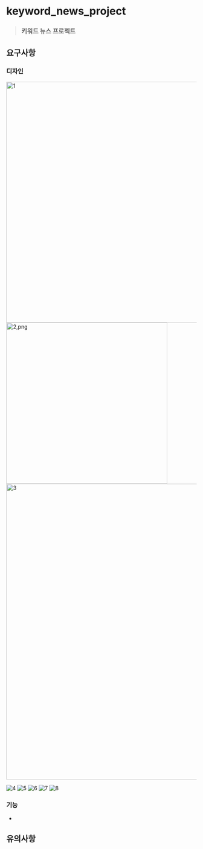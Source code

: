 # keyword_news_project
> ### 키워드 뉴스 프로젝트

## 요구사항
### 디자인
<img width="637" alt="1" src="https://github.com/wjdgus3608/keyword_news_project/assets/31335823/6ff3b1aa-a479-4b2d-ade0-bf45ed3aaddc">
<img width="426" alt="2,png" src="https://github.com/wjdgus3608/keyword_news_project/assets/31335823/0cdd6122-895a-4baa-82b1-f46e52f8ea6a">
<img width="782" alt="3" src="https://github.com/wjdgus3608/keyword_news_project/assets/31335823/edb8adfe-4a00-4a68-be4c-fba886e73f56">  
   
![4](https://github.com/wjdgus3608/keyword_news_project/assets/31335823/bca72b8d-1174-4f39-b9ad-bdaacc9f65de)
![5](https://github.com/wjdgus3608/keyword_news_project/assets/31335823/4871c843-e83e-495c-8ed3-38b74b29c2ce)
![6](https://github.com/wjdgus3608/keyword_news_project/assets/31335823/3105e22f-27fa-4426-843b-cd2b3fa1aa03)
![7](https://github.com/wjdgus3608/keyword_news_project/assets/31335823/ba0d2d1c-40a7-4c5b-9fd4-1712e729b0a7)
![8](https://github.com/wjdgus3608/keyword_news_project/assets/31335823/9f4770e8-8ed1-4266-955a-f26651b0dcae)

### 기능
- 

## 유의사항  
